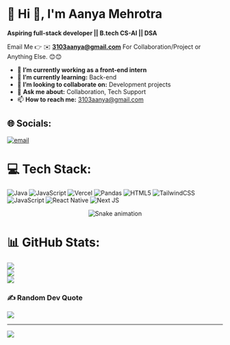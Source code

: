 # 💫 Hi 👋, I'm Aanya Mehrotra
**Aspiring full-stack developer || B.tech CS-AI || DSA**

Email Me 👉 ✉️ **3103aanya@gmail.com** For Collaboration/Project or Anything Else. 😊😊

- 🔭 **I’m currently working as a front-end intern**
- 🌱 **I’m currently learning:** Back-end
- 👯 **I’m looking to collaborate on:** Development projects
- 💬 **Ask me about:** Collaboration, Tech Support
- 📫 **How to reach me:** 3103aanya@gmail.com


## 🌐 Socials:
[![email](https://img.shields.io/badge/Email-D14836?logo=gmail&logoColor=white)](mailto:3103aanya@gmail.com) 

# 💻 Tech Stack:
![Java](https://img.shields.io/badge/java-%23ED8B00.svg?style=for-the-badge&logo=openjdk&logoColor=white) ![JavaScript](https://img.shields.io/badge/javascript-%23323330.svg?style=for-the-badge&logo=javascript&logoColor=%23F7DF1E) ![Vercel](https://img.shields.io/badge/vercel-%23000000.svg?style=for-the-badge&logo=vercel&logoColor=white) ![Pandas](https://img.shields.io/badge/pandas-%23150458.svg?style=for-the-badge&logo=pandas&logoColor=white) ![HTML5](https://img.shields.io/badge/html5-%23E34F26.svg?style=for-the-badge&logo=html5&logoColor=white) ![TailwindCSS](https://img.shields.io/badge/tailwindcss-%2338B2AC.svg?style=for-the-badge&logo=tailwind-css&logoColor=white) ![JavaScript](https://img.shields.io/badge/javascript-%23323330.svg?style=for-the-badge&logo=javascript&logoColor=%23F7DF1E) ![React Native](https://img.shields.io/badge/react_native-%2320232a.svg?style=for-the-badge&logo=react&logoColor=%2361DAFB) ![Next JS](https://img.shields.io/badge/Next-black?style=for-the-badge&logo=next.js&logoColor=white)
<!-- Snake Game Repo View -->

<div align="center">
  <img src="https://profile-readme-generator.com/assets/snake.svg" alt="Snake animation" />
</div>

# 📊 GitHub Stats:
![](https://github-readme-stats.vercel.app/api?username=aanyamehrotra&theme=dark&hide_border=true&include_all_commits=false&count_private=true)<br/>
![](https://nirzak-streak-stats.vercel.app/?user=aanyamehrotra&theme=dark&hide_border=true)<br/>
![](https://github-readme-stats.vercel.app/api/top-langs/?username=aanyamehrotra&theme=dark&hide_border=true&include_all_commits=false&count_private=true&layout=compact)

### ✍️ Random Dev Quote
![](https://quotes-github-readme.vercel.app/api?type=horizontal&theme=radical)

---
[![](https://visitcount.itsvg.in/api?id=aanyamehrotra&icon=0&color=0)](https://visitcount.itsvg.in)

<!-- Proudly created with GPRM ( https://gprm.itsvg.in ) -->
